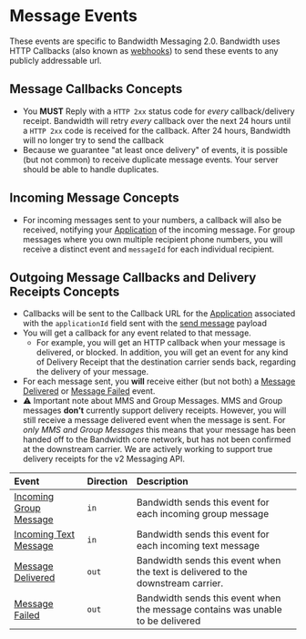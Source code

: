 # Message Events

These events are specific to Bandwidth Messaging 2.0. Bandwidth uses HTTP Callbacks (also known as [webhooks](https://webhooks.pbworks.com/w/page/13385124/FrontPage)) to send these events to any publicly addressable url.

## Message Callbacks Concepts
* You **MUST** Reply with a `HTTP 2xx` status code for _every_ callback/delivery receipt.  Bandwidth will retry _every_ callback over the next 24 hours until a `HTTP 2xx` code is received for the callback.  After 24 hours, Bandwidth will no longer try to send the callback
* Because we guarantee "at least once delivery" of events, it is possible (but not common) to receive duplicate message events. Your server should be able to handle duplicates.

## Incoming Message Concepts
* For incoming messages sent to your numbers, a callback will also be received, notifying your [Application](../applications/about.md) of the incoming message. For group messages where you own multiple recipient phone numbers, you will receive a distinct event and `messageId` for each individual recipient.

## Outgoing Message Callbacks and Delivery Receipts Concepts
* Callbacks will be sent to the Callback URL for the [Application](../applications/about.md) associated with the `applicationId` field sent with the [send message](../methods/sendMessages.md) payload
* You will get a callback for any event related to that message.
  * For example, you will get an HTTP callback when your message is delivered, or blocked. In addition, you will get an event for any kind of Delivery Receipt that the destination carrier sends back, regarding the delivery of your message.
* For each message sent, you **will** receive either (but not both) a [Message Delivered](msgDelivered.md) or [Message Failed](messageFailed.md) event.
* ⚠️ Important note about MMS and Group Messages. MMS and Group messages **don’t** currently support delivery receipts. However, you will still receive a message delivered event when the message is sent. For _only MMS and Group Messages_ this means that your message has been handed off to the Bandwidth core network, but has not been confirmed at the downstream carrier. We are actively working to support true delivery receipts for the v2 Messaging API.

| Event                                      | Direction | Description                                                                      |
|:-------------------------------------------|:----------|:---------------------------------------------------------------------------------|
| [Incoming Group Message](incomingGroup.md) | `in`      | Bandwidth sends this event for each incoming group message                       |
| [Incoming Text Message](incomingSingle.md) | `in`      | Bandwidth sends this event for each incoming text message                        |
| [Message Delivered](msgDelivered.md)       | `out`     | Bandwidth sends this event when the text is delivered to the downstream carrier. |
| [Message Failed](messageFailed.md)         | `out`     | Bandwidth sends this event when the message contains was unable to be delivered  |
